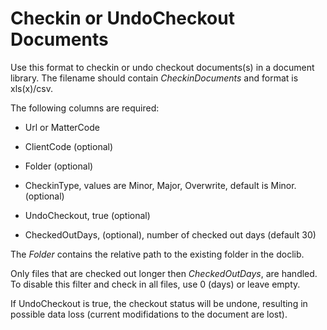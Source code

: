 # Checkin or UndoCheckout Documents

Use this format to checkin or undo checkout documents(s) in a document library. The filename should contain *CheckinDocuments* and format is xls(x)/csv.

The following columns are required:

- Url or MatterCode

- ClientCode (optional)

- Folder (optional)

- CheckinType, values are Minor, Major, Overwrite, default is Minor. (optional)

- UndoCheckout, true (optional)

- CheckedOutDays, (optional), number of checked out days (default 30)

The *Folder* contains the relative path to the existing folder in the doclib.

Only files that are checked out longer then *CheckedOutDays*, are handled. To disable this filter and check in all files, use 0 (days) or leave empty.

If UndoCheckout is true, the checkout status will be undone, resulting in possible data loss (current modifidations to the document are lost).
